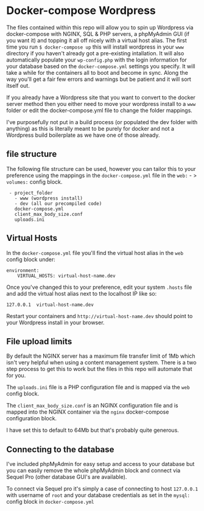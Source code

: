 Docker-compose Wordpress
=======================

The files contained within this repo will allow you to spin up Wordpress via docker-compose with NGINX, SQL & PHP servers, a phpMyAdmin GUI (if you want it) and topping it all off nicely with a virtual host alias. The first time you run `$ docker-compose up` this will install wordpress in your `www` directory if you haven't already got a pre-existing intallation. It will also automatically populate your `wp-config.php` with the login information for your database based on the `docker-compose.yml` settings you specify. It will take a while for the containers all to boot and become in sync. Along the way you'll get a fair few errors and warnings but be patient and it will sort itself out. 

If you already have a Wordpress site that you want to convert to the docker server method then you either need to move your wordpress install to a `www` folder or edit the docker-compose.yml file to change the folder mappings.

I've purposefully not put in a build process (or populated the dev folder with anything) as this is literally meant to be purely for docker and not a Wordpress build boilerplate as we have one of those already.

file structure
------------------
The following file structure can be used, however you can tailor this to your preference using the mappings in the `docker-compose.yml` file in the `web:` - >  `volumes:` config block.

```
 - project_folder
   - www (wordpress install)
   - dev (all our precompiled code)
   docker-compose.yml
   client_max_body_size.conf
   uploads.ini
```
Virtual Hosts
------------------
In the `docker-compose.yml` file you'll find the virtual host alias in the `web` config block under:

```
environment:
	VIRTUAL_HOSTS: virtual-host-name.dev
```

Once you've changed this to your preference, edit your system `.hosts` file and add the virtual host alias next to the localhost IP like so:

`127.0.0.1  virtual-host-name.dev`

Restart your containers and `http://virtual-host-name.dev` should point to your Wordpress install in your browser.

File upload limits
------------------

By default the NGINX server has a maximum file transfer limit of 1Mb which isn't very helpful when using a content management system. There is a two step process to get this to work but the files in this repo will automate that for you.

The `uploads.ini` file is a PHP configuration file and is mapped via the `web` config block.

The `client_max_body_size.conf` is an NGINX configuration file and is mapped into the NGINX container via the `nginx`  docker-compose configuration block.

I have set this to default to 64Mb but that's probably quite generous. 


Connecting to the database
--------------------------

I've included phpMyAdmin for easy setup and access to your database but you can easily remove the whole phpMyAdmin block and connect via Sequel Pro (other database GUI's are available).

To connect via Sequel pro it's simply a case of connecting to host `127.0.0.1` with username of `root` and your database credentials as set in the `mysql:` config block in `docker-compose.yml`